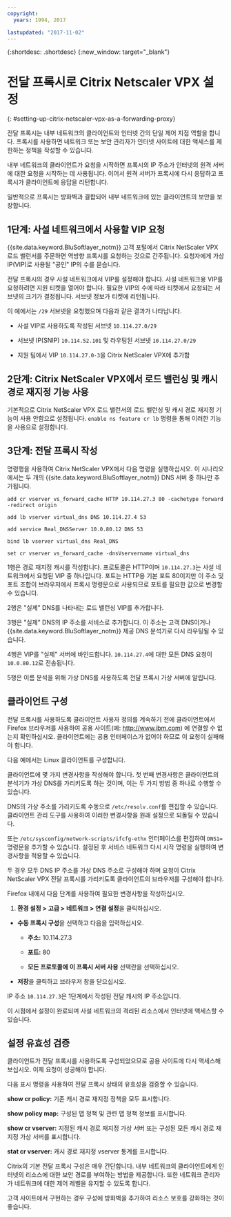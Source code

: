 ```yaml
---
copyright:
  years: 1994, 2017

lastupdated: "2017-11-02"
---
```


{:shortdesc: .shortdesc}
{:new_window: target="_blank"}

# 전달 프록시로 Citrix Netscaler VPX 설정
{: #setting-up-citrix-netscaler-vpx-as-a-forwarding-proxy}

전달 프록시는 내부 네트워크의 클라이언트와 인터넷 간의 단일 제어 지점 역할을 합니다. 프록시를 사용하면 네트워크 또는 보안 관리자가 인터넷 사이트에 대한 액세스를 제한하는 정책을 작성할 수 있습니다.

내부 네트워크의 클라이언트가 요청을 시작하면 프록시의 IP 주소가 인터넷의 원격 서버에 대한 요청을 시작하는 데 사용됩니다. 이어서 원격 서버가 프록시에 다시 응답하고 프록시가 클라이언트에 응답을 리턴합니다.

일반적으로 프록시는 방화벽과 결합되어 내부 네트워크에 있는 클라이언트의 보안을 보장합니다.

## 1단계: 사설 네트워크에서 사용할 VIP 요청 

{{site.data.keyword.BluSoftlayer_notm}} 고객 포털에서 Citrix NetScaler VPX 로드 밸런서를 주문하면 역방향 프록시를 요청하는 것으로 간주됩니다. 요청자에게 가상 IP(VIP)로 사용될 "공인" IP의 수를 묻습니다.

전달 프록시의 경우 사설 네트워크에서 VIP를 설정해야 합니다. 사설 네트워크용 VIP를 요청하려면 지원 티켓을 열어야 합니다. 필요한 VIP의 수에 따라 티켓에서 요청되는 서브넷의 크기가 결정됩니다. 서브넷 정보가 티켓에 리턴됩니다.

이 예에서는 `/29` 서브넷을 요청했으며 다음과 같은 결과가 나타납니다.

* 사설 VIP로 사용하도록 작성된 서브넷 `10.114.27.0/29`

* 서브넷 IP(SNIP) `10.114.52.101` 및 라우팅된 서브넷 `10.114.27.0/29`

* 지원 팀에서 VIP `10.114.27.0-3`을 Citrix NetScaler VPX에 추가함

## 2단계: Citrix NetScaler VPX에서 로드 밸런싱 및 캐시 경로 재지정 기능 사용

기본적으로 Citrix NetScaler VPX 로드 밸런서의 로드 밸런싱 및 캐시 경로 재지정 기능이 사용 안함으로 설정됩니다. `enable ns feature cr lb` 명령을 통해 이러한 기능을 사용으로 설정합니다.


## 3단계: 전달 프록시 작성

명령행을 사용하여 Citrix NetScaler VPX에서 다음 명령을 실행하십시오. 이 시나리오에서는 두 개의 {{site.data.keyword.BluSoftlayer_notm}} DNS 서버 중 하나만 추가됩니다.  

```
add cr vserver vs_forward_cache HTTP 10.114.27.3 80 -cachetype forward -redirect origin

add lb vserver virtual_dns DNS 10.114.27.4 53

add service Real_DNSServer 10.0.80.12 DNS 53

bind lb vserver virtual_dns Real_DNS

set cr vserver vs_forward_cache -dnsVservername virtual_dns
```

1행은 경로 재지정 캐시를 작성합니다. 프로토콜은 HTTP이며 `10.114.27.3`는 사설 네트워크에서 요청된 VIP 중 하나입니다. 포트는 HTTP용 기본 포트 80이지만 이 주소 및 포트 조합이 브라우저에서 프록시 명령문으로 사용되므로 포트를 필요한 값으로 변경할 수 있습니다.

2행은 "실제" DNS를 나타내는 로드 밸런싱 VIP를 추가합니다.

3행은 "실제" DNS의 IP 주소를 서비스로 추가합니다. 이 주소는 고객 DNS이거나 {{site.data.keyword.BluSoftlayer_notm}} 제공 DNS 분석기로 다시 라우팅될 수 있습니다.

4행은 VIP를 "실제" 서버에 바인드합니다. `10.114.27.4`에 대한 모든 DNS 요청이 `10.0.80.12`로 전송됩니다.

5행은 이름 분석을 위해 가상 DNS를 사용하도록 전달 프록시 가상 서버에 알립니다.

## 클라이언트 구성

전달 프록시를 사용하도록 클라이언트 사용자 정의를 계속하기 전에 클라이언트에서 Firefox 브라우저를 사용하여 공용 사이트(예: http://www.ibm.com) 에 연결할 수 없는지 확인하십시오. 클라이언트에는 공용 인터페이스가 없어야 하므로 이 요청이 실패해야 합니다. 

다음 예에서는 Linux 클라이언트를 구성합니다.

클라이언트에 몇 가지 변경사항을 작성해야 합니다. 첫 번째 변경사항은 클라이언트의 분석기가 가상 DNS를 가리키도록 하는 것이며, 이는 두 가지 방법 중 하나로 수행할 수 있습니다.

DNS의 가상 주소를 가리키도록 수동으로 `/etc/resolv.conf`를 편집할 수 있습니다. 클라이언트 관리 도구를 사용하여 이러한 변경사항을 원래 설정으로 되돌릴 수 있습니다.  

또는 `/etc/sysconfig/network-scripts/ifcfg-ethx` 인터페이스를 편집하여 `DNS1=` 명령문을 추가할 수 있습니다. 설정된 후 서비스 네트워크 다시 시작 명령을 실행하여 변경사항을 적용할 수 있습니다.

두 경우 모두 DNS IP 주소를 가상 DNS 주소로 구성해야 하며 요청이 Citrix NetScaler VPX 전달 프록시를 가리키도록 클라이언트의 브라우저를 구성해야 합니다.

Firefox 내에서 다음 단계를 사용하여 필요한 변경사항을 작성하십시오.

1. **환경 설정 > 고급 > 네트워크 > 연결 설정**을 클릭하십시오.

* **수동 프록시 구성**을 선택하고 다음을 입력하십시오.

  * **주소:** 10.114.27.3

  * **포트:** 80

  * **모든 프로토콜에 이 프록시 서버 사용** 선택란을 선택하십시오.

* **저장**을 클릭하고 브라우저 창을 닫으십시오.

IP 주소 `10.114.27.3`은 1단계에서 작성된 전달 캐시의 IP 주소입니다.

이 시점에서 설정이 완료되며 사설 네트워크의 격리된 리소스에서 인터넷에 액세스할 수 있습니다.

## 설정 유효성 검증

클라이언트가 전달 프록시를 사용하도록 구성되었으므로 공용 사이트에 다시 액세스해 보십시오. 이제 요청이 성공해야 합니다.

다음 표시 명령을 사용하여 전달 프록시 상태의 유효성을 검증할 수 있습니다.

**show cr policy:** 기존 캐시 경로 재지정 정책을 모두 표시합니다.

**show policy map:** 구성된 맵 정책 및 관련 맵 정책 정보를 표시합니다.

**show cr vserver:** 지정된 캐시 경로 재지정 가상 서버 또는 구성된 모든 캐시 경로 재지정 가상 서버를 표시합니다.

**stat cr vserver:** 캐시 경로 재지정 vserver 통계를 표시합니다.

Citrix의 기본 전달 프록시 구성은 매우 간단합니다. 내부 네트워크의 클라이언트에게 인터넷의 리소스에 대한 보안 경로를 부여하는 방법을 제공합니다. 또한 네트워크 관리자가 네트워크에 대한 제어 레벨을 유지할 수 있도록 합니다.

고객 사이트에서 구현하는 경우 구성에 방화벽을 추가하여 리소스 보호를 강화하는 것이 좋습니다.
